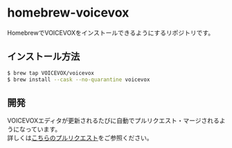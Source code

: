 # homebrew-voicevox

HomebrewでVOICEVOXをインストールできるようにするリポジトリです。

## インストール方法

```sh
$ brew tap VOICEVOX/voicevox
$ brew install --cask --no-quarantine voicevox
```

## 開発

VOICEVOXエディタが更新されるたびに自動でプルリクエスト・マージされるようになっています。  
詳しくは[こちらのプルリクエスト](https://github.com/VOICEVOX/homebrew-voicevox/pull/13)をご参照ください。
